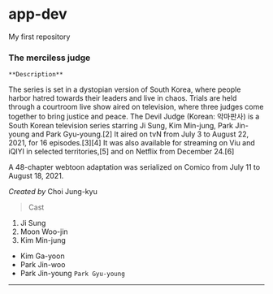 # app-dev
My first repository
### The merciless judge
	**Description**
 The series is set in a dystopian version of South Korea, where people harbor hatred towards their leaders and live in chaos. Trials are held through a courtroom live show aired on television, where three judges come together to bring justice and peace. The Devil Judge (Korean: 악마판사) is a South Korean television series starring Ji Sung, Kim Min-jung, Park Jin-young and Park Gyu-young.[2] It aired on tvN from July 3 to August 22, 2021, for 16 episodes.[3][4] It was also available for streaming on Viu and iQIYI in selected territories,[5] and on Netflix from December 24.[6]

A 48-chapter webtoon adaptation was serialized on Comico from July 11 to August 18, 2021.
 
 *Created by*
Choi Jung-kyu
 
 > Cast
1. Ji Sung
2. Moon Woo-jin
3. Kim Min-jung
- Kim Ga-yoon 
- Park Jin-woo
- Park Jin-young
`Park Gyu-young`
---
